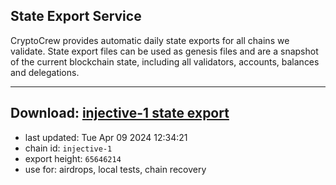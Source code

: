 ## State Export Service
CryptoCrew provides automatic daily state exports for all chains we validate. State export files can be used as genesis files and are a snapshot of the current blockchain state, including all validators, accounts, balances and delegations.

---
**Download: [injective-1 state export](https://dl-eu2.ccvalidators.com/SERVICE/injective/injective-1_export_65646214.json)**
---

- last updated: Tue Apr 09 2024 12:34:21
- chain id: `injective-1`
- export height: `65646214`
- use for: airdrops, local tests, chain recovery
